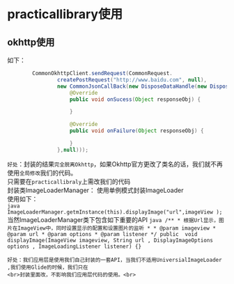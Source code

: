 practicallibrary使用
===
okhttp使用
-------
如下：
```Java
        CommonOkhttpClient.sendRequest(CommonRequest.
                createPostRequest("http://www.baidu.com", null),
                new CommonJsonCallBack(new DisposeDataHandle(new DisposeDataListener() {
                    @Override
                    public void onSucess(Object responseObj) {

                    }

                    @Override
                    public void onFailure(Object responseObj) {

                    }
                },null)));
```
`好处`：封装的结果`完全脱离Okhttp`，如果Okhttp官方更改了类名的话，我们就不再使用`全局修改`我们的代码。<br>
        只需要在`practicallibraly`上需改我们的代码<br>
封装类ImageLoaderManager：
    使用单例模式封装ImageLoader
    <br>使用如下：<br>
    ```java
        ImageLoaderManager.getmInstance(this).displayImage("url",imageView );
    ```
    当然ImageLoaderManager类下包含如下重要的API
    ```java
        /**
             * 根据Url显示，图片在ImageView中，同时设置显示的配置和设置图片的监听
             *
             * @param imageview
             * @param url
             * @param options
             * @param listener
             */
            public  void displayImage(ImageView imageview, String url
                    , DisplayImageOptions options
                    , ImageLoadingListener listener) {}
    ```

    好处：我们应用层是使用我们自己封装的一套API，当我们不适用UniversialImageLoader ,我们使用Glide的时候，我们只在
    <br>封装里面改，不影响我们应用层代码的使用。<br>